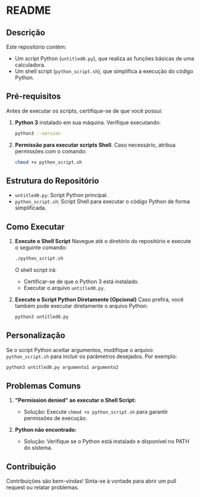 # README

## Descrição
Este repositório contém:
- Um script Python (`untitled0.py`), que realiza as funções básicas de uma calculadora.
- Um shell script (`python_script.sh`), que simplifica a execução do código Python.

## Pré-requisitos
Antes de executar os scripts, certifique-se de que você possui:
1. **Python 3** instalado em sua máquina. Verifique executando:
   ```bash
   python3 --version
   ```
2. **Permissão para executar scripts Shell**. Caso necessário, atribua permissões com o comando:
   ```bash
   chmod +x python_script.sh
   ```

## Estrutura do Repositório
- `untitled0.py`: Script Python principal.
- `python_script.sh`: Script Shell para executar o código Python de forma simplificada.

## Como Executar

1. **Execute o Shell Script**
   Navegue até o diretório do repositório e execute o seguinte comando:
   ```bash
   ./python_script.sh
   ```
   O shell script irá:
   - Certificar-se de que o Python 3 está instalado.
   - Executar o arquivo `untitled0.py`.

2. **Execute o Script Python Diretamente (Opcional)**
   Caso prefira, você também pode executar diretamente o arquivo Python:
   ```bash
   python3 untitled0.py
   ```

## Personalização
Se o script Python aceitar argumentos, modifique o arquivo `python_script.sh` para incluir os parâmetros desejados. Por exemplo:
```bash
python3 untitled0.py argumento1 argumento2
```

## Problemas Comuns
1. **"Permission denied" ao executar o Shell Script:**
   - Solução: Execute `chmod +x python_script.sh` para garantir permissões de execução.

2. **Python não encontrado:**
   - Solução: Verifique se o Python está instalado e disponível no PATH do sistema.

## Contribuição
Contribuições são bem-vindas! Sinta-se à vontade para abrir um pull request ou relatar problemas.


